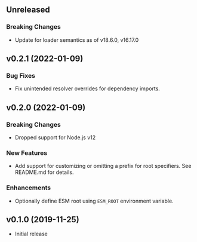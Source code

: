 ## Unreleased

### Breaking Changes

- Update for loader semantics as of v18.6.0, v16.17.0

## v0.2.1 (2022-01-09)

### Bug Fixes

- Fix unintended resolver overrides for dependency imports.

## v0.2.0 (2022-01-09)

### Breaking Changes

- Dropped support for Node.js v12

### New Features

- Add support for customizing or omitting a prefix for root specifiers. See README.md for details.

### Enhancements

- Optionally define ESM root using `ESM_ROOT` environment variable.

## v0.1.0 (2019-11-25)

- Initial release
